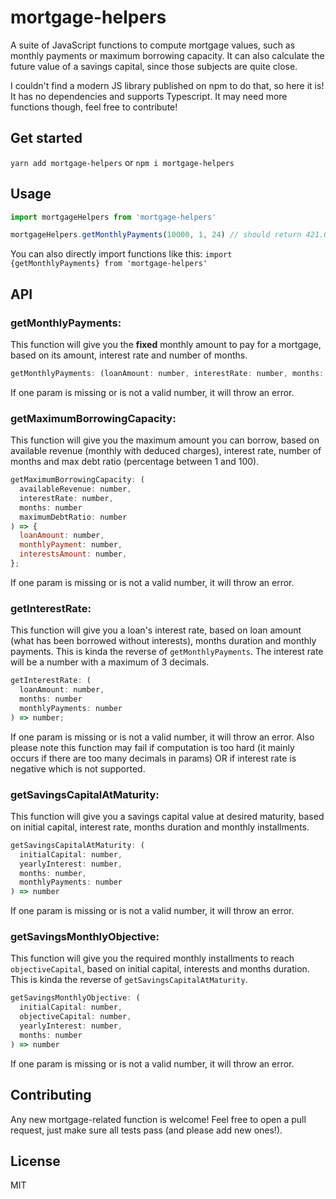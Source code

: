 # mortgage-helpers

A suite of JavaScript functions to compute mortgage values, such as monthly payments or maximum borrowing capacity. It can also calculate the future value of a savings capital, since those subjects are quite close.

I couldn't find a modern JS library published on npm to do that, so here it is! It has no dependencies and supports Typescript. It may need more functions though, feel free to contribute!

## Get started

`yarn add mortgage-helpers` or `npm i mortgage-helpers`

## Usage

```js
import mortgageHelpers from 'mortgage-helpers'

mortgageHelpers.getMonthlyPayments(10000, 1, 24) // should return 421.02
```

You can also directly import functions like this: `import {getMonthlyPayments} from 'mortgage-helpers'`

## API

### getMonthlyPayments:

This function will give you the **fixed** monthly amount to pay for a mortgage, based on its amount, interest rate and number of months.

```js
getMonthlyPayments: (loanAmount: number, interestRate: number, months: number) => number
```

If one param is missing or is not a valid number, it will throw an error.

### getMaximumBorrowingCapacity:

This function will give you the maximum amount you can borrow, based on available revenue (monthly with deduced charges), interest rate, number of months and max debt ratio (percentage between 1 and 100).

```js
getMaximumBorrowingCapacity: (
  availableRevenue: number,
  interestRate: number,
  months: number
  maximumDebtRatio: number
) => {
  loanAmount: number,
  monthlyPayment: number,
  interestsAmount: number,
};
```

If one param is missing or is not a valid number, it will throw an error.

### getInterestRate:

This function will give you a loan's interest rate, based on loan amount (what has been borrowed without interests), months duration and monthly payments. This is kinda the reverse of `getMonthlyPayments`. The interest rate will be a number with a maximum of 3 decimals.

```js
getInterestRate: (
  loanAmount: number,
  months: number
  monthlyPayments: number
) => number;
```

If one param is missing or is not a valid number, it will throw an error. Also please note this function may fail if computation is too hard (it mainly occurs if there are too many decimals in params) OR if interest rate is negative which is not supported.

### getSavingsCapitalAtMaturity:

This function will give you a savings capital value at desired maturity, based on initial capital, interest rate, months duration and monthly installments.

```js
getSavingsCapitalAtMaturity: (
  initialCapital: number,
  yearlyInterest: number,
  months: number,
  monthlyPayments: number
) => number
```

If one param is missing or is not a valid number, it will throw an error.

### getSavingsMonthlyObjective:

This function will give you the required monthly installments to reach `objectiveCapital`, based on initial capital, interests and months duration. This is kinda the reverse of `getSavingsCapitalAtMaturity`.

```js
getSavingsMonthlyObjective: (
  initialCapital: number,
  objectiveCapital: number,
  yearlyInterest: number,
  months: number
) => number
```

If one param is missing or is not a valid number, it will throw an error.

## Contributing

Any new mortgage-related function is welcome! Feel free to open a pull request, just make sure all tests pass (and please add new ones!).

## License

MIT
